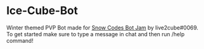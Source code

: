 # Ice-Cube-Bot
Winter themed PVP Bot made for [Snow Codes Bot Jam](https://www.snowcodes.org/#about) by live2cube#0069. To get started make sure to type a message in chat and then run /help command!
